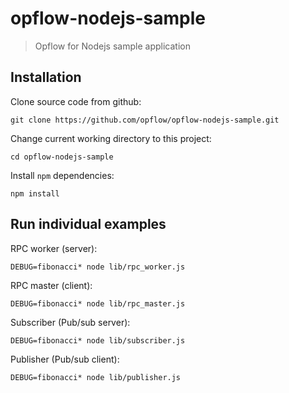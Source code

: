 # opflow-nodejs-sample

> Opflow for Nodejs sample application

## Installation

Clone source code from github:

```shell
git clone https://github.com/opflow/opflow-nodejs-sample.git
```

Change current working directory to this project:

```shell
cd opflow-nodejs-sample
```

Install `npm` dependencies:

```shell
npm install
```

## Run individual examples

RPC worker (server):

```shell
DEBUG=fibonacci* node lib/rpc_worker.js
```

RPC master (client):

```shell
DEBUG=fibonacci* node lib/rpc_master.js
```

Subscriber (Pub/sub server):

```shell
DEBUG=fibonacci* node lib/subscriber.js
```

Publisher (Pub/sub client):

```shell
DEBUG=fibonacci* node lib/publisher.js
```

